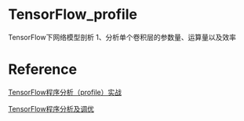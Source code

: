 # TensorFlow_profile
TensorFlow下网络模型剖析
1、分析单个卷积层的参数量、运算量以及效率
# Reference
[TensorFlow程序分析（profile）实战](https://blog.csdn.net/u014061630/article/details/82872115?depth_1-utm_source=distribute.pc_relevant.none-task-blog-BlogCommendFromBaidu-7&utm_source=distribute.pc_relevant.none-task-blog-BlogCommendFromBaidu-7)

[TensorFlow程序分析及调优](https://blog.csdn.net/u014061630/article/details/82799009)

